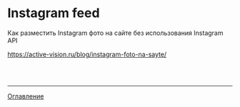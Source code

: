 # Instagram feed

Как разместить Instagram фото на сайте без использования Instagram API

https://active-vision.ru/blog/instagram-foto-na-sayte/


<br>
<br>

---

[Оглавление](https://github.com/LexDonowan/DevTips/blob/main/HTML%20Tricks/README.md)
